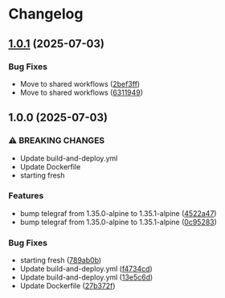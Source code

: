 # Changelog

## [1.0.1](https://github.com/tkhom3/docker-telegraf/compare/v1.0.0...v1.0.1) (2025-07-03)


### Bug Fixes

* Move to shared workflows ([2bef3ff](https://github.com/tkhom3/docker-telegraf/commit/2bef3fff32dc59cd287c7f63352b949dc1b07a44))
* Move to shared workflows ([6311949](https://github.com/tkhom3/docker-telegraf/commit/631194915637cfc08fc1ab31cd0fc89ed98338b6))

## 1.0.0 (2025-07-03)


### ⚠ BREAKING CHANGES

* Update build-and-deploy.yml
* Update Dockerfile
* starting fresh

### Features

* bump telegraf from 1.35.0-alpine to 1.35.1-alpine ([4522a47](https://github.com/tkhom3/docker-telegraf/commit/4522a470db35f55fee60774ca7343c141801a855))
* bump telegraf from 1.35.0-alpine to 1.35.1-alpine ([0c95283](https://github.com/tkhom3/docker-telegraf/commit/0c952832cf8744a3ff03c7307587cf48e519e278))


### Bug Fixes

* starting fresh ([789ab0b](https://github.com/tkhom3/docker-telegraf/commit/789ab0b9ac6b210a12798bbc1fd1c43f2aa17a7c))
* Update build-and-deploy.yml ([f4734cd](https://github.com/tkhom3/docker-telegraf/commit/f4734cddf355d32181bd08d88a5e05ddefe2ea74))
* Update build-and-deploy.yml ([13e5c6d](https://github.com/tkhom3/docker-telegraf/commit/13e5c6d31fdffaf2065510984b4782ce15ddcc85))
* Update Dockerfile ([27b372f](https://github.com/tkhom3/docker-telegraf/commit/27b372f9b025a679299f9e60d04a47114586532f))
